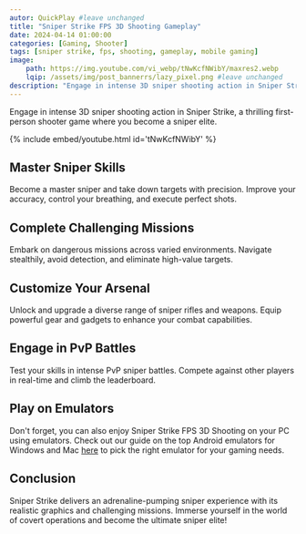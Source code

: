 ```yaml
---
autor: QuickPlay #leave unchanged
title: "Sniper Strike FPS 3D Shooting Gameplay"
date: 2024-04-14 01:00:00
categories: [Gaming, Shooter]
tags: [sniper strike, fps, shooting, gameplay, mobile gaming]
image: 
    path: https://img.youtube.com/vi_webp/tNwKcfNWibY/maxres2.webp 
    lqip: /assets/img/post_bannerrs/lazy_pixel.png #leave unchanged
description: "Engage in intense 3D sniper shooting action in Sniper Strike, a thrilling first-person shooter game where you become a sniper elite. Take on challenging missions, hone your sniper skills, and eliminate targets with precision in this immersive mobile shooter!"
---
```


Engage in intense 3D sniper shooting action in Sniper Strike, a thrilling first-person shooter game where you become a sniper elite.

{% include embed/youtube.html id='tNwKcfNWibY' %}

## Master Sniper Skills
Become a master sniper and take down targets with precision. Improve your accuracy, control your breathing, and execute perfect shots.

## Complete Challenging Missions
Embark on dangerous missions across varied environments. Navigate stealthily, avoid detection, and eliminate high-value targets.

## Customize Your Arsenal
Unlock and upgrade a diverse range of sniper rifles and weapons. Equip powerful gear and gadgets to enhance your combat capabilities.

## Engage in PvP Battles
Test your skills in intense PvP sniper battles. Compete against other players in real-time and climb the leaderboard.

## Play on Emulators
Don't forget, you can also enjoy Sniper Strike FPS 3D Shooting on your PC using emulators. Check out our guide on the top Android emulators for Windows and Mac [here](https://quickplaymobile.github.io/posts/Top-10-Best-Android-Emulators-for-Windows-and-Mac/) to pick the right emulator for your gaming needs.

## Conclusion
Sniper Strike delivers an adrenaline-pumping sniper experience with its realistic graphics and challenging missions. Immerse yourself in the world of covert operations and become the ultimate sniper elite!

